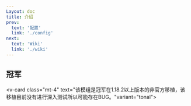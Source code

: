 ```yaml
---
Layout: doc
title: 介绍
prev:
  text: '配置'
  link: './config'
next:
  text: 'Wiki'
  link: './wiki'
---
```


## 冠军

<v-card class="mt-4" text="该模组是冠军在1.18.2以上版本的非官方移植，该移植目前没有进行深入测试所以可能存在BUG。"variant="tonal"></v-card>

<div class="mt-8">
  <Carousel :images="carouselImages" />
</div>

<script setup>
import Carousel from '../../../../components/carousel.vue'

const carouselImages = [
  { src: "https://docs.mihono.cn/mods/adventure/champions-unofficial/1.png", alt: "Champions Unofficial 1" },
  { src: "https://docs.mihono.cn/mods/adventure/champions-unofficial/2.png", alt: "Champions Unofficial 2" },
]
</script>